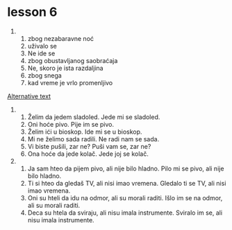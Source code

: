 # lesson 6
1.
    1. zbog nezabaravne noć
    1. uživalo se
    1. Ne ide se
    1. zbog obustavljanog saobraćaja
    1. Ne, skoro je ista razdaljina
    1. zbog snega
    1. kad vreme je vrlo promenljivo

[Alternative text](images/impersonal.jpg)

1.
    1. Želim da jedem sladoled. Jede mi se sladoled.
    2. Oni hoće pivo. Pije im se pivo.
    3. Želim ići u bioskop. Ide mi se u bioskop.
    4. Mi ne želimo sada radili. Ne radi nam se sada.
    5. Vi biste pušili, zar ne? Puši vam se, zar ne?
    6. Ona hoće da jede kolač. Jede joj se kolač.
1. 
    1. Ja sam hteo da pijem pivo, ali nije bilo hladno. Pilo mi se pivo, ali nije bilo hladno.
    2. Ti si hteo da gledaš TV, ali nisi imao vremena. Gledalo ti se TV, ali nisi imao vremena.
    3. Oni su hteli da idu na odmor, ali su morali raditi. Išlo im se na odmor, ali su morali raditi.
    4. Deca su htela da sviraju, ali nisu imala instrumente. Sviralo im se, ali nisu imala instrumente.